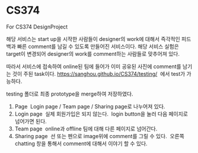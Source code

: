 # CS374
For CS374 DesignProject

해당 서비스는 start up을 시작한 사람들이 designer의 work에 대해서 즉각적인 피드백과 빠른 comment를 남길 수 있도록 만들어진 서비스이다.
해당 서비스 실험은 target이 변경되어 designer의 work를 comment하는 사람들로 맞추어져 있다.

따라서 서비스에 접속하여 online된 팀에 들어가 이미 공유된 사진에 comment를 남기는 것이 주된 task이다.
https://sanghou.github.io/CS374/testing/  에서 test가 가능하다.

testing 폴더로 최종 prototype을 merge하여 저장하였다.

1. Page
  Login page / Team page / Sharing page로 나누어져 있다.
2. Login page
  실제 회원가입은 되지 않는다.
  login button을 눌러 다음 페이지로 넘어가면 된다.
3. Team page
  online과 offline 팀에 대해 다른 페이지로 넘어간다.
4. Sharing page
  선 또는 펜으로 image위에 comment를 그릴 수 있다.
  오른쪽 chatting 창을 통해서 comment에 대해서 이야기 할 수 있다.
  
